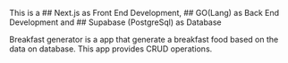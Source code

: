 This is a ## Next.js as Front End Development, ## GO(Lang) as Back End Development and ## Supabase (PostgreSql) as Database

Breakfast generator is a app that generate a breakfast food based on the data on database. This app provides CRUD operations.
